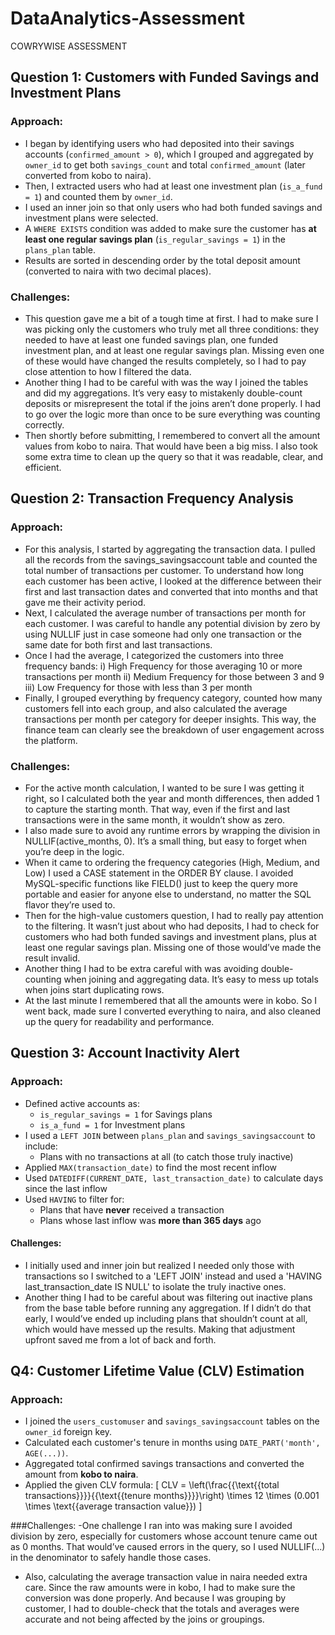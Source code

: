 # DataAnalytics-Assessment
COWRYWISE ASSESSMENT


## Question 1: Customers with Funded Savings and Investment Plans

### Approach:
- I began by identifying users who had deposited into their savings accounts (`confirmed_amount > 0`), which I grouped and aggregated by `owner_id` to get both `savings_count` and total `confirmed_amount` (later converted from kobo to naira).
- Then, I extracted users who had at least one investment plan (`is_a_fund = 1`) and counted them by `owner_id`.
- I used an inner join so that only users who had both funded savings and investment plans were selected.
- A `WHERE EXISTS` condition was added to make sure the customer has **at least one regular savings plan** (`is_regular_savings = 1`) in the `plans_plan` table.
- Results are sorted in descending order by the total deposit amount (converted to naira with two decimal places).


### Challenges:
- This question gave me a bit of a tough time at first. I had to make sure I was picking only the customers who truly met all three conditions: they needed to have at least one funded savings plan, one funded investment plan, and at least one regular savings plan. Missing even one of these would have changed the results completely, so I had to pay close attention to how I filtered the data.
- Another thing I had to be careful with was the way I joined the tables and did my aggregations. It’s very easy to mistakenly double-count deposits or misrepresent the total if the joins aren’t done properly. I had to go over the logic more than once to be sure everything was counting correctly.
- Then shortly before submitting, I remembered to convert all the amount values from kobo to naira. That would have been a big miss. I also took some extra time to clean up the query so that it was readable, clear, and efficient.




## Question 2: Transaction Frequency Analysis

### Approach:
- For this analysis, I started by aggregating the transaction data. I pulled all the records from the savings_savingsaccount table and counted the total number of transactions per customer. To understand how long each customer has been active, I looked at the difference between their first and last transaction dates and converted that into months and that gave me their activity period.
- Next, I calculated the average number of transactions per month for each customer. I was careful to handle any potential division by zero by using NULLIF just in case someone had only one transaction or the same date for both first and last transactions.
- Once I had the average, I categorized the customers into three frequency bands:
i) High Frequency for those averaging 10 or more transactions per month
ii) Medium Frequency for those between 3 and 9
iii) Low Frequency for those with less than 3 per month
- Finally, I grouped everything by frequency category, counted how many customers fell into each group, and also calculated the average transactions per month per category for deeper insights. This way, the finance team can clearly see the breakdown of user engagement across the platform.


### Challenges:
- For the active month calculation, I wanted to be sure I was getting it right, so I calculated both the year and month differences, then added 1 to capture the starting month. That way, even if the first and last transactions were in the same month, it wouldn’t show as zero.
- I also made sure to avoid any runtime errors by wrapping the division in NULLIF(active_months, 0). It’s a small thing, but easy to forget when you’re deep in the logic.
- When it came to ordering the frequency categories (High, Medium, and Low) I used a CASE statement in the ORDER BY clause. I avoided MySQL-specific functions like FIELD() just to keep the query more portable and easier for anyone else to understand, no matter the SQL flavor they’re used to.
- Then for the high-value customers question, I had to really pay attention to the filtering. It wasn’t just about who had deposits, I had to check for customers who had both funded savings and investment plans, plus at least one regular savings plan. Missing one of those would’ve made the result invalid.
- Another thing I had to be extra careful with was avoiding double-counting when joining and aggregating data. It’s easy to mess up totals when joins start duplicating rows.
- At the last minute I remembered that all the amounts were in kobo. So I went back, made sure I converted everything to naira, and also cleaned up the query for readability and performance.




## Question 3: Account Inactivity Alert

### Approach:
- Defined active accounts as:
  - `is_regular_savings = 1` for Savings plans
  - `is_a_fund = 1` for Investment plans
- I used a `LEFT JOIN` between `plans_plan` and `savings_savingsaccount` to include:
  - Plans with no transactions at all (to catch those truly inactive)
- Applied `MAX(transaction_date)` to find the most recent inflow
- Used `DATEDIFF(CURRENT_DATE, last_transaction_date)` to calculate days since the last inflow
- Used `HAVING` to filter for:
  - Plans that have **never** received a transaction
  - Plans whose last inflow was **more than 365 days** ago


#### Challenges:
- I initially used and inner join but realized I needed only those with transactions so I switched to a 'LEFT JOIN' instead and used a 'HAVING last_transaction_date IS NULL' to isolate the truly inactive ones.
- Another thing I had to be careful about was filtering out inactive plans from the base table before running any aggregation. If I didn’t do that early, I would’ve ended up including plans that shouldn’t count at all, which would have messed up the results. Making that adjustment upfront saved me from a lot of back and forth.




## Q4: Customer Lifetime Value (CLV) Estimation

### Approach:
- I joined the `users_customuser` and `savings_savingsaccount` tables on the `owner_id` foreign key.
- Calculated each customer's tenure in months using `DATE_PART('month', AGE(...))`.
- Aggregated total confirmed savings transactions and converted the amount from **kobo to naira**.
- Applied the given CLV formula:
  \[
  CLV = \left(\frac{{\text{{total transactions}}}}{{\text{{tenure months}}}}\right) \times 12 \times (0.001 \times \text{{average transaction value}})
  \]


###Challenges:
-One challenge I ran into was making sure I avoided division by zero, especially for customers whose account tenure came out as 0 months. That would’ve caused errors in the query, so I used NULLIF(...) in the denominator to safely handle those cases.
- Also, calculating the average transaction value in naira needed extra care. Since the raw amounts were in kobo, I had to make sure the conversion was done properly. And because I was grouping by customer, I had to double-check that the totals and averages were accurate and not being affected by the joins or groupings.
